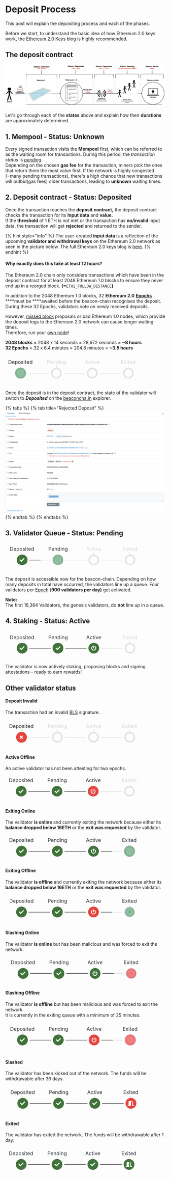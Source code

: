 # Deposit Process

This post will explain the depositing process and each of the phases.  
  
Before we start, to understand the basic idea of how Ethereum 2.0 keys work, the [Ethereum 2.0 Keys](https://kb.beaconcha.in/ethereum-2-keys) blog is highly recommended.

## The deposit contract

![](.gitbook/assets/image%20%28191%29.png)

Let's go through each of the **states** above and explain how their **durations** are approximately determined.

## **1. Mempool - Status: Unknown**

Every signed transaction visits the **Mempool** first, which can be referred to as the waiting room for transactions. During this period, the _transaction status_ is [_pending_](https://etherscan.io/txsPending).   
Depending on the chosen **gas fee** for the transaction, miners pick the ones that return them the most value first. If the network is highly congested \(=many pending transactions\), there's a high chance that new transactions will outbid\(gas fees\) older transactions, leading to **unknown** waiting times.

## 2. Deposit contract - Status: Deposited

Once the transaction reaches the **deposit contract,** the deposit contract checks the transaction for its **Input data** and **value.**   
If the **threshold** of 1 ETH is not met or the transaction has **no/invalid** input data, the transaction will get **rejected** and returned to the sender.

{% hint style="info" %}
The user-created **input data** is a reflection of the upcoming **validator and withdrawal keys** on the Ethereum 2.0 network as seen in the picture below. The full Ethereum 2.0 keys blog is [here](https://kb.beaconcha.in/ethereum-2-keys).
{% endhint %}

#### **Why exactly does this take at least 12 hours?**

The Ethereum 2.0 chain only considers transactions which have been in the deposit contract for at least 2048  Ethereum 1.0 blocks to ensure they never end up in a [reorged](https://en.bitcoin.it/wiki/Chain_Reorganization) block. **\(=**`ETH1_FOLLOW_DISTANCE`**\)**  
  
In addition to the 2048 Ethereum 1.0 blocks, 32 **Ethereum 2.0** [**Epochs**](https://kb.beaconcha.in/glossary#epoch) ****must be ****awaited before the beacon-chain recognises the deposit. During these 32 Epochs, validators vote on newly received deposits.   
  
However, [missed block](https://kb.beaconcha.in/glossary#block-status) proposals or bad Ethereum 1.0 nodes, which provide the deposit logs to the Ethereum 2.0 network can cause longer waiting times.   
Therefore, run your [own node](https://kb.beaconcha.in/run-a-goerli-node-eth1-and-beaconnode-eth2)!  
  
**2048 blocks** = 2048 x 14 seconds = 28,672 seconds = **~8 hours**  
**32 Epochs** = 32 x 6.4 minutes =  204.8 minutes = **~3.5 hours**

![](.gitbook/assets/image%20%28115%29.png)

Once the deposit is in the deposit contract, the state of the validator will switch to _**Deposited**_ on the [beaconcha.in](https://mainnet.beaconcha.in/validator/0xa40fa34c70f5958524a45c748b4054dda3add825fb37b7614eba1796da31ea73891a69dfddf823409230f78e7fc9b10d) explorer.

{% tabs %}
{% tab title="Rejected Deposit" %}
![Rejected Transaction](.gitbook/assets/image%20%2878%29.png)
{% endtab %}
{% endtabs %}



## 3. Validator Queue - Status: Pending

![](.gitbook/assets/image%20%28108%29.png)

The deposit is accessible now for the beacon-chain. Depending on how many deposits in total have occurred, the validators line up a queue. Four validators per [Epoch](https://kb.beaconcha.in/glossary#epoch) \(**900 validators per day\)** get activated.  
  
**Note:**   
The first 16,384 Validators, the genesis validators, do **not** line up in a queue.

## 4. Staking - Status: Active

![](.gitbook/assets/image%20%28112%29.png)

The validator is now actively staking, proposing blocks and signing attestations - ready to earn rewards!

## Other validator status



#### Deposit Invalid

The transaction had an invalid [BLS](https://kb.beaconcha.in/ethereum-2-keys#general) signature.

![](.gitbook/assets/image%20%28110%29.png)

#### Active Offline

An active validator has not been attesting for two epochs.

![](.gitbook/assets/image%20%28117%29.png)

#### Exiting Online

The validator **is online** and currently exiting the network because either its **balance dropped below 16ETH** or the **exit was requested** by the validator.

![](.gitbook/assets/image%20%28104%29.png)

#### Exiting Offline 

The validator **is offline** and currently exiting the network because either its **balance dropped below 16ETH** or the **exit was requested** by the validator.

![](.gitbook/assets/image%20%28103%29.png)

#### Slashing Online

The validator **is online** but has been malicious and was forced to exit the network.

![](.gitbook/assets/image%20%28105%29.png)

#### Slashing Offline 

The validator **is offline** but has been malicious and was forced to exit the network.   
It is currently in the exiting queue with a minimum of 25 minutes.

![](.gitbook/assets/image%20%28114%29.png)

#### Slashed

The validator has been kicked out of the network. The funds will be withdrawable after 36 days.

![](.gitbook/assets/image%20%28106%29.png)

#### Exited

The validator has exited the network. The funds will be withdrawable after 1 day.

![](.gitbook/assets/image%20%28116%29.png)



